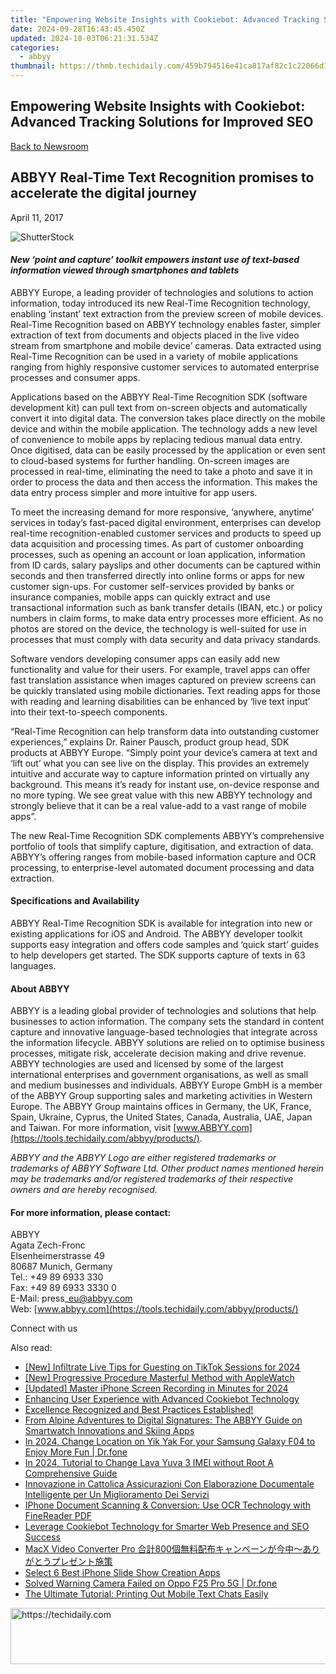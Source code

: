 ```yaml
---
title: "Empowering Website Insights with Cookiebot: Advanced Tracking Solutions for Improved SEO"
date: 2024-09-28T16:43:45.450Z
updated: 2024-10-03T06:21:31.534Z
categories:
  - abbyy
thumbnail: https://thmb.techidaily.com/459b794516e41ca817af82c1c22066d193c455f4891dd7a8e040210befb5bf6c.jpg
---
```


## Empowering Website Insights with Cookiebot: Advanced Tracking Solutions for Improved SEO

[Back to Newsroom](https://tools.techidaily.com/abbyy/products/)

## ABBYY Real-Time Text Recognition promises to accelerate the digital journey

April 11, 2017

![ShutterStock](https://content.abbyy.com/-/media/project/abbyy/abbyy/branchtemplates/shutterstock_1272462163_1296-x-729.jpg?h=729&iar=0&w=1296)

#### _New ‘point and capture’ toolkit empowers instant use of text-based information viewed through smartphones and tablets_

ABBYY Europe, a leading provider of technologies and solutions to action information, today introduced its new Real-Time Recognition technology, enabling ‘instant’ text extraction from the preview screen of mobile devices. Real-Time Recognition based on ABBYY technology enables faster, simpler extraction of text from documents and objects placed in the live video stream from smartphone and mobile device’ cameras. Data extracted using Real-Time Recognition can be used in a variety of mobile applications ranging from highly responsive customer services to automated enterprise processes and consumer apps.

Applications based on the ABBYY Real-Time Recognition SDK (software development kit) can pull text from on-screen objects and automatically convert it into digital data. The conversion takes place directly on the mobile device and within the mobile application. The technology adds a new level of convenience to mobile apps by replacing tedious manual data entry. Once digitised, data can be easily processed by the application or even sent to cloud-based systems for further handling. On-screen images are processed in real-time, eliminating the need to take a photo and save it in order to process the data and then access the information. This makes the data entry process simpler and more intuitive for app users.

To meet the increasing demand for more responsive, ‘anywhere, anytime’ services in today’s fast-paced digital environment, enterprises can develop real-time recognition-enabled customer services and products to speed up data acquisition and processing times. As part of customer onboarding processes, such as opening an account or loan application, information from ID cards, salary payslips and other documents can be captured within seconds and then transferred directly into online forms or apps for new customer sign-ups. For customer self-services provided by banks or insurance companies, mobile apps can quickly extract and use transactional information such as bank transfer details (IBAN, etc.) or policy numbers in claim forms, to make data entry processes more efficient. As no photos are stored on the device, the technology is well-suited for use in processes that must comply with data security and data privacy standards.

Software vendors developing consumer apps can easily add new functionality and value for their users. For example, travel apps can offer fast translation assistance when images captured on preview screens can be quickly translated using mobile dictionaries. Text reading apps for those with reading and learning disabilities can be enhanced by ‘live text input’ into their text-to-speech components.

“Real-Time Recognition can help transform data into outstanding customer experiences,” explains Dr. Rainer Pausch, product group head, SDK products at ABBYY Europe. “Simply point your device’s camera at text and ‘lift out’ what you can see live on the display. This provides an extremely intuitive and accurate way to capture information printed on virtually any background. This means it’s ready for instant use, on-device response and no more typing. We see great value with this new ABBYY technology and strongly believe that it can be a real value-add to a vast range of mobile apps”.

The new Real-Time Recognition SDK complements ABBYY’s comprehensive portfolio of tools that simplify capture, digitisation, and extraction of data. ABBYY’s offering ranges from mobile-based information capture and OCR processing, to enterprise-level automated document processing and data extraction. 

#### Specifications and Availability

ABBYY Real-Time Recognition SDK is available for integration into new or existing applications for iOS and Android. The ABBYY developer toolkit supports easy integration and offers code samples and ‘quick start’ guides to help developers get started. The SDK supports capture of texts in 63 languages.

#### About ABBYY

ABBYY is a leading global provider of technologies and solutions that help businesses to action information. The company sets the standard in content capture and innovative language-based technologies that integrate across the information lifecycle. ABBYY solutions are relied on to optimise business processes, mitigate risk, accelerate decision making and drive revenue. ABBYY technologies are used and licensed by some of the largest international enterprises and government organisations, as well as small and medium businesses and individuals. ABBYY Europe GmbH is a member of the ABBYY Group supporting sales and marketing activities in Western Europe. The ABBYY Group maintains offices in Germany, the UK, France, Spain, Ukraine, Cyprus, the United States, Canada, Australia, UAE, Japan and Taiwan. For more information, visit [www.ABBYY.com](https://tools.techidaily.com/abbyy/products/).

_ABBYY and the ABBYY Logo are either registered trademarks or trademarks of ABBYY Software Ltd. Other product names mentioned herein may be trademarks and/or registered trademarks of their respective owners and are hereby recognised._

#### For more information, please contact:

ABBYY  
Agata Zech-Fronc  
Elsenheimerstrasse 49   
80687 Munich, Germany  
Tel.: +49 89 6933 330  
Fax: +49 89 6933 3330 0   
E-Mail: press\_eu@abbyy.com  
Web: [www.abbyy.com](https://tools.techidaily.com/abbyy/products/) 

  
Connect with us

<ins class="adsbygoogle"
     style="display:block"
     data-ad-format="autorelaxed"
     data-ad-client="ca-pub-7571918770474297"
     data-ad-slot="1223367746"></ins>

<ins class="adsbygoogle"
     style="display:block"
     data-ad-client="ca-pub-7571918770474297"
     data-ad-slot="8358498916"
     data-ad-format="auto"
     data-full-width-responsive="true"></ins>

<span class="atpl-alsoreadstyle">Also read:</span>
<div><ul>
<li><a href="https://tiktok-video-files.techidaily.com/new-infiltrate-live-tips-for-guesting-on-tiktok-sessions-for-2024/"><u>[New] Infiltrate Live Tips for Guesting on TikTok Sessions for 2024</u></a></li>
<li><a href="https://extra-skills.techidaily.com/new-progressive-procedure-masterful-method-with-applewatch/"><u>[New] Progressive Procedure Masterful Method with AppleWatch</u></a></li>
<li><a href="https://on-screen-recording.techidaily.com/updated-master-iphone-screen-recording-in-minutes-for-2024/"><u>[Updated] Master iPhone Screen Recording in Minutes for 2024</u></a></li>
<li><a href="https://solve-popular.techidaily.com/enhancing-user-experience-with-advanced-cookiebot-technology/"><u>Enhancing User Experience with Advanced Cookiebot Technology</u></a></li>
<li><a href="https://solve-popular.techidaily.com/excellence-recognized-and-best-practices-established/"><u>Excellence Recognized and Best Practices Established!</u></a></li>
<li><a href="https://solve-popular.techidaily.com/from-alpine-adventures-to-digital-signatures-the-abbyy-guide-on-smartwatch-innovations-and-skiing-apps/"><u>From Alpine Adventures to Digital Signatures: The ABBYY Guide on Smartwatch Innovations and Skiing Apps</u></a></li>
<li><a href="https://location-social.techidaily.com/in-2024-change-location-on-yik-yak-for-your-samsung-galaxy-f04-to-enjoy-more-fun-drfone-by-drfone-virtual-android/"><u>In 2024, Change Location on Yik Yak For your Samsung Galaxy F04 to Enjoy More Fun | Dr.fone</u></a></li>
<li><a href="https://sim-unlock.techidaily.com/in-2024-tutorial-to-change-lava-yuva-3-imei-without-root-a-comprehensive-guide-by-drfone-android/"><u>In 2024, Tutorial to Change Lava Yuva 3 IMEI without Root A Comprehensive Guide</u></a></li>
<li><a href="https://solve-popular.techidaily.com/innovazione-in-cattolica-assicurazioni-con-elaborazione-documentale-intelligente-per-un-miglioramento-dei-servizi/"><u>Innovazione in Cattolica Assicurazioni Con Elaborazione Documentale Intelligente per Un Miglioramento Dei Servizi</u></a></li>
<li><a href="https://solve-popular.techidaily.com/iphone-document-scanning-and-conversion-use-ocr-technology-with-finereader-pdf/"><u>IPhone Document Scanning & Conversion: Use OCR Technology with FineReader PDF</u></a></li>
<li><a href="https://solve-popular.techidaily.com/leverage-cookiebot-technology-for-smarter-web-presence-and-seo-success/"><u>Leverage Cookiebot Technology for Smarter Web Presence and SEO Success</u></a></li>
<li><a href="https://techtrends.techidaily.com/macx-video-converter-pro-800/"><u>MacX Video Converter Pro 合計800個無料配布キャンペーンが今中〜ありがとうプレゼント施策</u></a></li>
<li><a href="https://extra-hints.techidaily.com/select-6-best-iphone-slide-show-creation-apps/"><u>Select 6 Best iPhone Slide Show Creation Apps</u></a></li>
<li><a href="https://howto.techidaily.com/solved-warning-camera-failed-on-oppo-f25-pro-5g-drfone-by-drfone-fix-android-problems-fix-android-problems/"><u>Solved Warning Camera Failed on Oppo F25 Pro 5G | Dr.fone</u></a></li>
<li><a href="https://os-tips.techidaily.com/the-ultimate-tutorial-printing-out-mobile-text-chats-easily/"><u>The Ultimate Tutorial: Printing Out Mobile Text Chats Easily</u></a></li>
</ul></div>

<!-- affiliate ads begin -->
<a href="https://appsumo.8odi.net/c/5597632/2094428/7443" target="_top" id="2094428">
  <img src="//a.impactradius-go.com/display-ad/7443-2094428" border="0" alt="https://techidaily.com" width="728" height="90"/>
</a>
<img height="0" width="0" src="https://appsumo.8odi.net/i/5597632/2094428/7443" style="position:absolute;visibility:hidden;" border="0" />
<!-- affiliate ads end -->

